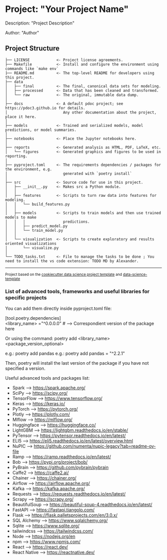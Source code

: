 Project: "Your Project Name"
============================

Description: "Project Description"

Author: "Author"

Project Structure
-----------------

    ├── LICENSE            <- Project license agreements.
    ├── Makefile           <- Install and configure the environment using commands like `make env`
    ├── README.md          <- The top-level README for developers using this project.
    ├── data
    │   ├── final          <- The final, canonical data sets for modeling.
    │   ├── processed      <- Data that has been cleaned and transformed.
    │   └── raw            <- The original, immutable data dump.
    │
    ├── docs               <- A default pdoc project; see https://pdoc3.github.io for details. 
    │                         Any other documentation about the project, place it here.
    │
    ├── models             <- Trained and serialized models, model predictions, or model summaries.
    │
    ├── notebooks          <- Place the Jupyter notebooks here.
    │
    ├── reports            <- Generated analysis as HTML, PDF, LaTeX, etc.
    │   └── figures        <- Generated graphics and figures to be used in reporting.
    │
    ├── pyproject.toml     <- The requirements dependencies / packages for the environment, e.g.
    │                         generated with `poetry install`
    │
    ├── src                <- Source code for use in this project.
    │   ├── __init__.py    <- Makes src a Python module.
    │   │
    │   ├── features       <- Scripts to turn raw data into features for modeling.
    │   │   └── build_features.py
    │   │
    │   ├── models         <- Scripts to train models and then use trained models to make
    │   │   │                 predictions.
    │   │   ├── predict_model.py
    │   │   └── train_model.py
    │   │
    │   └── visualization  <- Scripts to create exploratory and results oriented visualizations
    │       └── visualize.py
    │
    └── TODO_tasks.txt     <- File to manage the tasks to be done ; You need to install the vs code extension: TODO MD by Alexander. 
                              
--------

<p><small>Project based on the <a target="_blank" href="https://drivendata.github.io/cookiecutter-data-science/">cookiecutter data science project template</a> and <a target="_blank" href="https://github.com/khuyentran1401/data-science-template">data-science-template</a></small></p>



### List of advanced tools, frameworks and useful libraries for specific projects

You can add them directly inside pyproject.toml file:    

[tool.poetry.dependencies]   
<library_name> ="^0.0.0.0" # --> Correspondient version of the package here  

Or using the command: poetry add <library_name> <package_version_optional>                
    
e.g.: poetry add pandas
e.g.: poetry add pandas = "^2.2.1"

Then, poetry will install the last version of the package if you have not specified a version.

Useful advanced tools and packages list:

- Spark -->  https://spark.apache.org/
- SciPy -->  https://scipy.org/
- TensorFlow --> https://www.tensorflow.org/
- Keras --> https://keras.io/
- PyTorch --> https://pytorch.org/
- Plotly --> https://plotly.com/
- Mlflow --> https://mlflow.org/
- Huggingface --> https://huggingface.co/
- LightGBM --> https://lightgbm.readthedocs.io/en/stable/
- PyTensor --> https://pytensor.readthedocs.io/en/latest/
- ELI5 -->  https://eli5.readthedocs.io/en/latest/overview.html
- NuPIC --> https://github.com/numenta/nupic-legacy?tab=readme-ov-file
- Ramp -->  https://ramp.readthedocs.io/en/latest/
- Bob -->   https://pypi.org/project/bob/
- PyBrain --> https://github.com/pybrain/pybrain
- Caffe2 --> https://caffe2.ai/
- Chainer --> https://chainer.org/
- Airflow --> https://airflow.apache.org/
- Kafka --> https://kafka.apache.org/
- Requests --> https://requests.readthedocs.io/en/latest/
- Scrapy -->  https://scrapy.org/
- BeautifulSoup --> https://beautiful-soup-4.readthedocs.io/en/latest/
- FastAPI --> https://fastapi.tiangolo.com/
- Flask --> https://flask.palletsprojects.com/en/3.0.x/
- SQL Alchemy --> https://www.sqlalchemy.org/
- Sqlite --> https://www.sqlite.org/
- tailwindcss --> https://tailwindcss.com/
- Node --> https://nodejs.org/en
- npm --> https://www.npmjs.com/
- React --> https://react.dev/
- React Native --> https://reactnative.dev/